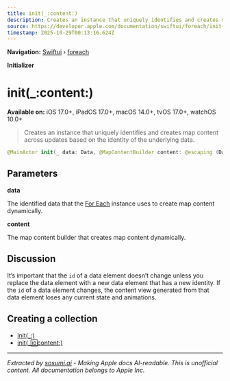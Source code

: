 ```yaml
---
title: init(_:content:)
description: Creates an instance that uniquely identifies and creates map content across updates based on the identity of the underlying data.
source: https://developer.apple.com/documentation/swiftui/foreach/init(_:content:)
timestamp: 2025-10-29T00:13:16.624Z
---
```


**Navigation:** [Swiftui](/documentation/swiftui) › [foreach](/documentation/swiftui/foreach)

**Initializer**

# init(_:content:)

**Available on:** iOS 17.0+, iPadOS 17.0+, macOS 14.0+, tvOS 17.0+, watchOS 10.0+

> Creates an instance that uniquely identifies and creates map content across updates based on the identity of the underlying data.

```swift
@MainActor init(_ data: Data, @MapContentBuilder content: @escaping (Data.Element) -> Content) where ID == Data.Element.ID, Data.Element : Identifiable
```

## Parameters

**data**

The identified data that the [For Each](/documentation/swiftui/foreach) instance uses to create map content dynamically.



**content**

The map content builder that creates map content dynamically.



## Discussion

It’s important that the `id` of a data element doesn’t change unless you replace the data element with a new data element that has a new identity. If the `id` of a data element changes, the content view generated from that data element loses any current state and animations.

## Creating a collection

- [init(_:)](/documentation/swiftui/foreach/init(_:))
- [init(_:id:content:)](/documentation/swiftui/foreach/init(_:id:content:))

---

*Extracted by [sosumi.ai](https://sosumi.ai) - Making Apple docs AI-readable.*
*This is unofficial content. All documentation belongs to Apple Inc.*
